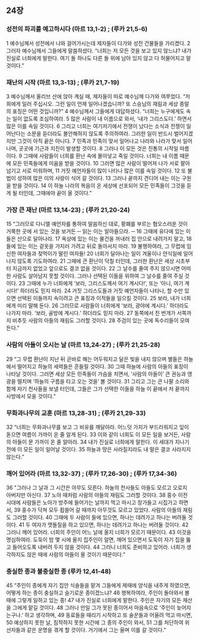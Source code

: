 ## 24장
### 성전의 파괴를 예고하시다 (마르 13,1-2) ;  (루카 21,5-6)
1 예수님께서 성전에서 나와 걸어가시는데 제자들이 다가와 성전 건물들을 가리켰다.
2 그러자 예수님께서 그들에게 말씀하셨다. “너희는 저 모든 것을 보고 있지 않느냐? 내가 진실로 너희에게 말한다. 여기 돌 하나도 다른 돌 위에 남아 있지 않고 다 허물어지고 말 것이다.”
### 재난의 시작 (마르 13,3-13) ;  (루카 21,7-19)
3 예수님께서 올리브 산에 앉아 계실 때, 제자들이 따로 예수님께 다가와 여쭈었다. “저희에게 일러 주십시오. 그런 일이 언제 일어나겠습니까? 또 스승님의 재림과 세상 종말의 표징은 어떤 것입니까?”
4 예수님께서 그들에게 대답하셨다. “너희는 누구에게도 속는 일이 없도록 조심하여라.
5 많은 사람이 내 이름으로 와서, ‘내가 그리스도다.’ 하면서 많은 이를 속일 것이다.
6 그리고 너희는 여기저기에서 전쟁이 났다는 소식과 전쟁이 일어난다는 소문을 듣더라도 불안해하지 않도록 주의하여라. 그러한 일이 반드시 벌어지겠지만 그것이 아직 끝은 아니다.
7 민족과 민족이 맞서 일어나고 나라와 나라가 맞서 일어나며, 곳곳에 기근과 지진이 발생할 것이다.
8 그러나 이 모든 것은 진통의 시작일 따름이다.
9 그때에 사람들이 너희를 환난 속에 몰아넣고 죽일 것이다. 너희는 내 이름 때문에 모든 민족들에게 미움을 받을 것이다.
10 그러면 많은 사람이 떨어져 나가 서로 팔아넘기고 서로 미워하며,
11 거짓 예언자들이 많이 나타나 많은 이를 속일 것이다.
12 또 불법이 성하여 많은 이의 사랑이 식어 갈 것이다.
13 그러나 끝까지 견디어 내는 이는 구원을 받을 것이다.
14 이 하늘 나라의 복음이 온 세상에 선포되어 모든 민족들이 그것을 듣게 될 터인데, 그때에야 끝이 올 것이다.”
### 가장 큰 재난 (마르 13,14-23) ;  (루카 21,20-24)
15 “그러므로 다니엘 예언자를 통하여 말씀하신 대로, 황폐를 부르는 혐오스러운 것이 거룩한 곳에 서 있는 것을 보거든 ─ 읽는 이는 알아들으라. ─
16 그때에 유다에 있는 이들은 산으로 달아나라.
17 옥상에 있는 이는 물건을 꺼내러 집 안으로 내려가지 말고,
18 들에 있는 이는 겉옷을 가지러 가려고 뒤로 돌아서지 마라.
19 불행하여라, 그 무렵에 임신한 여자들과 젖먹이가 딸린 여자들!
20 너희가 달아나는 일이 겨울이나 안식일에 일어나지 않도록 기도하여라.
21 그때에 큰 환난이 닥칠 터인데, 그러한 환난은 세상 시초부터 지금까지 없었고 앞으로도 결코 없을 것이다.
22 그 날수를 줄여 주지 않으시면 어떠한 사람도 살아남지 못할 것이다. 그러나 선택된 이들을 위하여 그 날수를 줄여 주실 것이다.
23 그때에 누가 너희에게 ‘보라, 그리스도께서 여기 계시다!’, 또는 ‘아니, 여기 계시다!’ 하더라도 믿지 마라.
24 거짓 그리스도들과 거짓 예언자들이 나타나, 할 수만 있으면 선택된 이들까지 속이려고 큰 표징과 이적들을 일으킬 것이다.
25 보라, 내가 너희에게 미리 말해 둔다.
26 그러므로 사람들이 너희에게 ‘보라, 광야에 계시다.’ 하더라도 나가지 마라. ‘보라, 골방에 계시다.’ 하더라도 믿지 마라.
27 동쪽에서 친 번개가 서쪽까지 비추듯 사람의 아들의 재림도 그러할 것이다.
28 주검이 있는 곳에 독수리들이 모여든다.”
### 사람의 아들이 오시는 날 (마르 13,24-27) ;  (루카 21,25-28)
29 “그 무렵 환난이 지난 뒤 곧바로 해는 어두워지고 달은 빛을 내지 않으며 별들은 하늘에서 떨어지고 하늘의 세력들은 흔들릴 것이다.
30 그때 하늘에 사람의 아들의 표징이 나타날 것이다. 그러면 세상 모든 민족들이 가슴을 치면서, ‘사람의 아들이’ 큰 권능과 영광을 떨치며 ‘하늘의 구름을 타고 오는 것을’ 볼 것이다.
31 그리고 그는 큰 나팔 소리와 함께 자기 천사들을 보낼 터인데, 그들은 그가 선택한 이들을 하늘 이 끝에서 저 끝까지 사방에서 모을 것이다.”
### 무화과나무의 교훈 (마르 13,28-31) ;  (루카 21,29-33)
32 “너희는 무화과나무를 보고 그 비유를 깨달아라. 어느덧 가지가 부드러워지고 잎이 돋으면 여름이 가까이 온 줄 알게 된다.
33 이와 같이 너희도 이 모든 일을 보거든, 사람의 아들이 문 가까이 온 줄 알아라.
34 내가 진실로 너희에게 말한다. 이 세대가 지나기 전에 이 모든 일이 일어날 것이다.
35 하늘과 땅은 사라질지라도 내 말은 결코 사라지지 않는다.”
### 깨어 있어라 (마르 13,32-37) ;  (루카 17,26-30) ;  (루카 17,34-36)
36 "그러나 그 날과 그 시간은 아무도 모른다. 하늘의 천사들도 아들도 모르고 오로지 아버지만 아신다.
37 노아 때처럼 사람의 아들의 재림도 그러할 것이다.
38 홍수 이전 시대에 사람들은 노아가 방주에 들어가는 날까지 먹고 마시고 장가들고 시집가고 하면서,
39 홍수가 닥쳐 모두 휩쓸어 갈 때까지 아무것도 모르고 있었다. 사람의 아들의 재림도 그러할 것이다.
40 그때에 두 사람이 들에 있으면, 하나는 데려가고 하나는 버려둘 것이다.
41 두 여자가 맷돌질을 하고 있으면, 하나는 데려가고 하나는 버려둘 것이다.
42 그러니 깨어 있어라. 너희의 주인이 어느 날에 올지 너희가 모르기 때문이다.
43 이것을 명심하여라. 도둑이 밤 몇 시에 올지 집주인이 알면, 깨어 있으면서 도둑이 자기 집을 뚫고 들어오도록 내버려 두지 않을 것이다.
44 그러니 너희도 준비하고 있어라. 너희가 생각하지도 않은 때에 사람의 아들이 올 것이기 때문이다.”
### 충실한 종과 불충실한 종 (루카 12,41-48)
45 “주인이 종에게 자기 집안 식솔들을 맡겨 그들에게 제때에 양식을 내주게 하였으면, 어떻게 하는 종이 충실하고 슬기로운 종이겠느냐?
46 행복하여라, 주인이 돌아와서 볼 때에 그렇게 일하고 있는 종!
47 내가 진실로 너희에게 말한다. 주인은 자기의 모든 재산을 그에게 맡길 것이다.
48 그러나 만일 그가 못된 종이어서 마음속으로 ‘주인이 늦어지는구나.’ 하고 생각하며,
49 동료들을 때리기 시작하고 또 술꾼들과 어울려 먹고 마시면,
50 예상하지 못한 날, 짐작하지 못한 시간에 그 종의 주인이 와서,
51 그를 처단하여 위선자들과 같은 운명을 겪게 할 것이다. 거기에서 그는 울며 이를 갈 것이다.”
